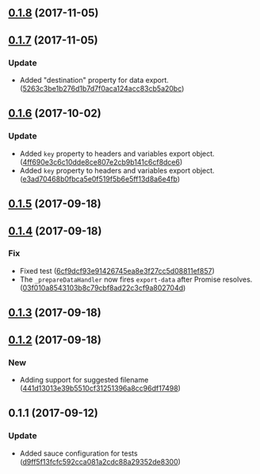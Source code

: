 <a name="0.1.8"></a>
## [0.1.8](https://github.com/advanced-rest-client/arc-data-export/compare/0.1.7...0.1.8) (2017-11-05)




<a name="0.1.7"></a>
## [0.1.7](https://github.com/advanced-rest-client/arc-data-export/compare/0.1.6...0.1.7) (2017-11-05)


### Update

* Added "destination" property for data export. ([5263c3be1b276d1b7d7f0aca124acc83cb5a20bc](https://github.com/advanced-rest-client/arc-data-export/commit/5263c3be1b276d1b7d7f0aca124acc83cb5a20bc))



<a name="0.1.6"></a>
## [0.1.6](https://github.com/advanced-rest-client/arc-data-export/compare/0.1.4...0.1.6) (2017-10-02)


### Update

* Added `key` property to headers and variables export object. ([4ff690e3c6c10dde8ce807e2cb9b141c6cf8dce6](https://github.com/advanced-rest-client/arc-data-export/commit/4ff690e3c6c10dde8ce807e2cb9b141c6cf8dce6))
* Added `key` property to headers and variables export object. ([e3ad70468b0fbca5e0f519f5b6e5ff13d8a6e4fb](https://github.com/advanced-rest-client/arc-data-export/commit/e3ad70468b0fbca5e0f519f5b6e5ff13d8a6e4fb))



<a name="0.1.5"></a>
## [0.1.5](https://github.com/advanced-rest-client/arc-data-export/compare/0.1.4...0.1.5) (2017-09-18)




<a name="0.1.4"></a>
## [0.1.4](https://github.com/advanced-rest-client/arc-data-export/compare/0.1.3...0.1.4) (2017-09-18)


### Fix

* Fixed test ([6cf9dcf93e91426745ea8e3f27cc5d08811ef857](https://github.com/advanced-rest-client/arc-data-export/commit/6cf9dcf93e91426745ea8e3f27cc5d08811ef857))
* The `_prepareDataHandler` now fires `export-data` after Promise resolves. ([03f010a8543103b8c79cbf8ad22c3cf9a802704d](https://github.com/advanced-rest-client/arc-data-export/commit/03f010a8543103b8c79cbf8ad22c3cf9a802704d))



<a name="0.1.3"></a>
## [0.1.3](https://github.com/advanced-rest-client/arc-data-export/compare/0.1.2...0.1.3) (2017-09-18)




<a name="0.1.2"></a>
## [0.1.2](https://github.com/advanced-rest-client/arc-data-export/compare/0.1.1...0.1.2) (2017-09-18)


### New

* Adding support for suggested filename ([441d13013e39b5510cf31251396a8cc96df17498](https://github.com/advanced-rest-client/arc-data-export/commit/441d13013e39b5510cf31251396a8cc96df17498))



<a name="0.1.1"></a>
## 0.1.1 (2017-09-12)


### Update

* Added sauce configuration for tests ([d9ff5f13fcfc592cca081a2cdc88a29352de8300](https://github.com/advanced-rest-client/arc-data-export/commit/d9ff5f13fcfc592cca081a2cdc88a29352de8300))



